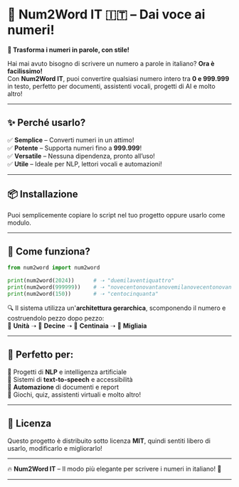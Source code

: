 # 🔢 Num2Word IT 🇮🇹 – Dai voce ai numeri!  

**📢 Trasforma i numeri in parole, con stile!**  

Hai mai avuto bisogno di scrivere un numero a parole in italiano? **Ora è facilissimo!**  
Con **Num2Word IT**, puoi convertire qualsiasi numero intero tra **0 e 999.999** in testo, perfetto per documenti, assistenti vocali, progetti di AI e molto altro!  

---

## ✨ Perché usarlo?  
✅ **Semplice** – Converti numeri in un attimo!  
✅ **Potente** – Supporta numeri fino a **999.999**!  
✅ **Versatile** – Nessuna dipendenza, pronto all’uso!  
✅ **Utile** – Ideale per NLP, lettori vocali e automazioni!  

---

## 📦 Installazione  
Puoi semplicemente copiare lo script nel tuo progetto oppure usarlo come modulo.  

---

## 🚀 Come funziona?  
```python
from num2word import num2word

print(num2word(2024))      # ➝ "duemilaventiquattro"
print(num2word(999999))    # ➝ "novecentonovantanovemilanovecentonovantanove"
print(num2word(150))       # ➝ "centocinquanta"
```

🔍 Il sistema utilizza un'**architettura gerarchica**, scomponendo il numero e costruendolo pezzo dopo pezzo:  
📌 **Unità** ➝ 📌 **Decine** ➝ 📌 **Centinaia** ➝ 📌 **Migliaia**  

---

## 🎯 Perfetto per:  
🔹 Progetti di **NLP** e intelligenza artificiale  
🔹 Sistemi di **text-to-speech** e accessibilità  
🔹 **Automazione** di documenti e report  
🔹 Giochi, quiz, assistenti virtuali e molto altro!  

---

## 📜 Licenza  
Questo progetto è distribuito sotto licenza **MIT**, quindi sentiti libero di usarlo, modificarlo e migliorarlo!  

---

🔥 **Num2Word IT** – Il modo più elegante per scrivere i numeri in italiano! 🚀  

---
